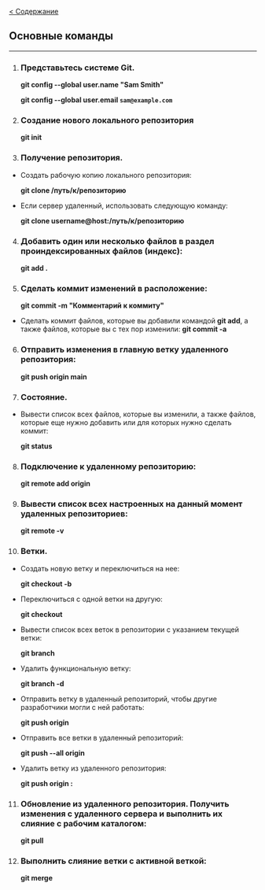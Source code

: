 [< Содержание](./readme.md)

## Основные команды
---
1. ### Представьтесь системе Git. 

    **git config --global user.name "Sam Smith"**

    **git config --global user.email `sam@example.com`**

2. ### Создание нового локального репозитория

    **git init**

3. ### Получение репозитория. 
- Создать рабочую копию локального репозитория:

    **git clone /путь/к/репозиторию**

- Если сервер удаленный, использовать следующую команду:

    **git clone username@host:/путь/к/репозиторию**


4. ### Добавить один или несколько файлов в раздел проиндексированных файлов (индекс):

    **git add .**

5. ### Сделать коммит изменений в расположение:

    **git commit -m "Комментарий к коммиту"**

- Сделать коммит файлов, которые вы добавили командой **git add**, а также файлов, которые вы с тех пор изменили: 	**git commit -a**


6. ### Отправить изменения в главную ветку удаленного репозитория:

   **git push origin main**

7. ### Состояние. 
- Вывести список всех файлов, которые вы изменили, а также файлов, которые еще нужно добавить или для которых нужно сделать коммит:

    **git status**

8. ### Подключение к удаленному репозиторию:

    **git remote add origin**

9. ### Вывести список всех настроенных на данный момент удаленных репозиториев:
 	
    **git remote -v**

10. ### Ветки. 
- Создать новую ветку и переключиться на нее:
 	
    **git checkout -b**

- Переключиться с одной ветки на другую: 	
    
    **git checkout**

- Вывести список всех веток в репозитории с указанием текущей ветки: 	

    **git branch**

- Удалить функциональную ветку: 	
    
    **git branch -d**

- Отправить ветку в удаленный репозиторий, чтобы другие разработчики могли с ней работать: 	

    **git push origin**

- Отправить все ветки в удаленный репозиторий: 	

    **git push --all origin**

- Удалить ветку из удаленного репозитория: 	

    **git push origin :**

11. ### Обновление из удаленного репозитория. Получить изменения с удаленного сервера и выполнить их слияние с рабочим каталогом:
    
    **git pull**

12. ### Выполнить слияние ветки с активной веткой: 	
    
    **git merge**

